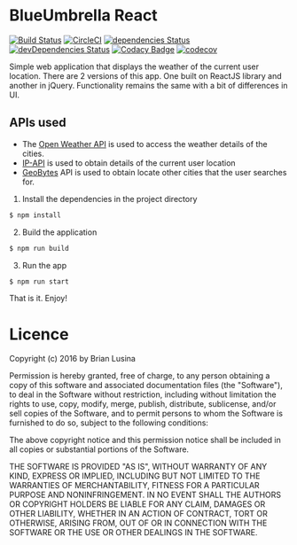 # BlueUmbrella React

[![Build Status](https://travis-ci.org/BrianLusina/BlueUmbrella-react.svg?branch=master)](https://travis-ci.org/BrianLusina/BlueUmbrella-react)
[![CircleCI](https://circleci.com/gh/BrianLusina/BlueUmbrella-react.svg?style=svg)](https://circleci.com/gh/BrianLusina/BlueUmbrella-react)
[![dependencies Status](https://david-dm.org/BrianLusina/BlueUmbrella-react/status.svg)](https://david-dm.org/BrianLusina/BlueUmbrella-react)
[![devDependencies Status](https://david-dm.org/BrianLusina/BlueUmbrella-react/dev-status.svg)](https://david-dm.org/BrianLusina/BlueUmbrella-react?type=dev)
[![Codacy Badge](https://api.codacy.com/project/badge/Grade/501755eee53545508471237fd52fed3d)](https://www.codacy.com/app/BrianLusina/BlueUmbrella-react?utm_source=github.com&amp;utm_medium=referral&amp;utm_content=BrianLusina/BlueUmbrella-react&amp;utm_campaign=Badge_Grade)
[![codecov](https://codecov.io/gh/BrianLusina/BlueUmbrella-react/branch/master/graph/badge.svg)](https://codecov.io/gh/BrianLusina/BlueUmbrella-react)

Simple web application that displays the weather of the current user location. There are 2 versions of this app. One built on ReactJS library and another in jQuery. Functionality remains the same with a bit of differences in UI.

## APIs used

+ The [Open Weather API](http://openweathermap.org/) is used to access the weather details of the cities. 
+ [IP-API](http://ip-api.com/) is used to obtain details of the current user location 
+ [GeoBytes](http://geobytes.com/) API is used to obtain locate other cities that the user searches for.


1. Install the dependencies in the project directory

``` sh
$ npm install
```

2. Build the application

``` sh
$ npm run build
```

3. Run the app

``` sh
$ npm run start
```

That is it. Enjoy!


# Licence

Copyright (c) 2016 by Brian Lusina

Permission is hereby granted, free of charge, to any person obtaining a copy of this software and associated documentation files (the "Software"), to deal in the Software without restriction, including without limitation the rights to use, copy, modify, merge, publish, distribute, sublicense, and/or sell copies of the Software, and to permit persons to whom the Software is furnished to do so, subject to the following conditions:

The above copyright notice and this permission notice shall be included in all copies or substantial portions of the Software.

THE SOFTWARE IS PROVIDED "AS IS", WITHOUT WARRANTY OF ANY KIND, EXPRESS OR IMPLIED, INCLUDING BUT NOT LIMITED TO THE WARRANTIES OF MERCHANTABILITY, FITNESS FOR A PARTICULAR PURPOSE AND NONINFRINGEMENT. IN NO EVENT SHALL THE AUTHORS OR COPYRIGHT HOLDERS BE LIABLE FOR ANY CLAIM, DAMAGES OR OTHER LIABILITY, WHETHER IN AN ACTION OF CONTRACT, TORT OR OTHERWISE, ARISING FROM, OUT OF OR IN CONNECTION WITH THE SOFTWARE OR THE USE OR OTHER DEALINGS IN THE SOFTWARE.
